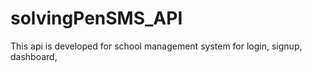 # solvingPenSMS_API
This api is developed for school management system for login, signup, dashboard, 
